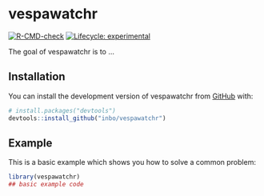 
# vespawatchr

<!-- badges: start -->
[![R-CMD-check](https://github.com/inbo/vespawatchr/actions/workflows/R-CMD-check.yaml/badge.svg)](https://github.com/inbo/vespawatchr/actions/workflows/R-CMD-check.yaml)
[![Lifecycle: experimental](https://img.shields.io/badge/lifecycle-experimental-orange.svg)](https://lifecycle.r-lib.org/articles/stages.html#experimental)
<!-- badges: end -->

The goal of vespawatchr is to ...

## Installation

You can install the development version of vespawatchr from [GitHub](https://github.com/) with:

``` r
# install.packages("devtools")
devtools::install_github("inbo/vespawatchr")
```

## Example

This is a basic example which shows you how to solve a common problem:

``` r
library(vespawatchr)
## basic example code
```

